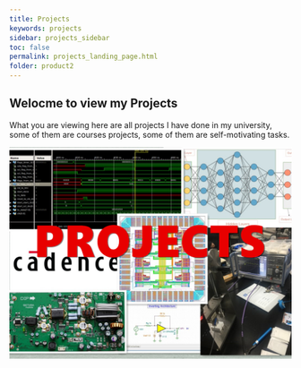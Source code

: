```yaml
---
title: Projects
keywords: projects
sidebar: projects_sidebar
toc: false
permalink: projects_landing_page.html
folder: product2
---
```


## Welocme to view my **Projects**  

What you are viewing here are all projects I have done in my university, some of them are courses projects, some of them are self-motivating tasks.

![](images/projects/landing_page.jpg)
